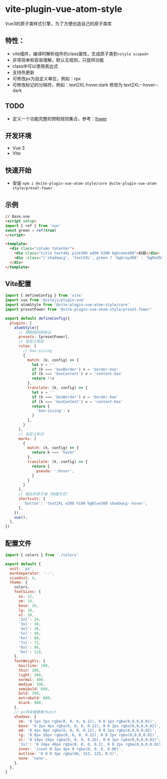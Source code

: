 # vite-plugin-vue-atom-style
Vue3的原子类样式引擎，为了方便创造自己的原子类库

## 特性：
- vite插件，编译时解析组件的class属性，生成原子类到```<style scoped>```
- 非常简单和容易理解，默认无规则，只提供功能
- class中可以使用表达式
- 支持热更新
- 可修改px为自定义单位，例如：rpx
- 可修改标记的分隔符，例如：text2XL:hover:dark 修改为 text2XL--hover--dark

## TODO
- 定义一个功能完整的预制规则集合，参考：[fower](https://fower.vercel.app/zh-cn/)

## 开发环境
- Vue 3
- Vite

## 快速开始
- 安装 `npm i @vite-plugin-vue-atom-style/core @vite-plugin-vue-atom-style/preset-fower`

## 示例
```html
// Base.vue
<script setup>
import { ref } from 'vue'
const green = ref(true)
</script>

<template>
  <div class="column toCenter">
    <div class="title text4XL pink300 w400 h200 bgGreen400">标题</div>
    <div :class="['shadowLg', 'text3XL', green ? 'bgGray400' : 'bgRed500', 'square300', 'bgPink300--hover', 'p10']" @click="green = !green">Hello vue-atom-style.</div>
  </div>
</template>
```

## Vite配置

```js
import { defineConfig } from 'vite'
import vue from '@vitejs/plugin-vue'
import atomStyle from '@vite-plugin-vue-atom-style/core'
import presetFower from '@vite-plugin-vue-atom-style/preset-fower'

export default defineConfig({
  plugins: [
    atomStyle({
      // 预制规则和标记
      presets: [presetFower],
      // 自定义规则
      rules: [
        // box-sizing
        {
          match: (k, config) => {
            let v = ''
            if (k === 'boxBorder') v = 'border-box'
            if (k === 'boxContent') v = 'content-box'
            return !!v
          },
          translate: (k, config) => {
            let v = ''
            if (k === 'boxBorder') v = 'border-box'
            if (k === 'boxContent') v = 'content-box'
            return {
              'box-sizing': v
            }
          },
        }
      ],
      // 自定义标记
      marks: [
        {
          match: (k, config) => {
            return k === 'hover'
          },
          translate: (k, config) => {
            return {
              pseudo: ':hover',
            }
          }
        }
      ],
      // 组合的原子类（快捷方式）
      shortcuts: {
        'button': 'text2XL w200 h100 bgBlue300 shadowLg--hover',
      },
    }),
    vue(),
  ],
})
```

## 配置文件

```js
import { colors } from './colors'

export default {
  unit: 'px',
  markSeperator: '--',
  sizeUnit: 4,
  theme: {
    colors,
    fontSizes: {
      xs: 12,
      sm: 14,
      base: 16,
      lg: 18,
      xl: 20,
      '2xl': 24,
      '3xl': 30,
      '4xl': 36,
      '5xl': 48,
      '6xl': 60,
      '7xl': 72,
      '8xl': 96,
      '9xl': 128,
    },
    fontWeights: {
      hairline: 100,
      thin: 200,
      light: 300,
      normal: 400,
      medium: 500,
      semibold: 600,
      bold: 700,
      extrabold: 800,
      black: 900,
    },
    // px将会被替换为unit
    shadows: {
      sm: '0 1px 3px rgba(0, 0, 0, 0.12), 0 0 1px rgba(0,0,0,0.01)',
      base: '0 2px 4px rgba(0, 0, 0, 0.12), 0 0 2px rgba(0,0,0,0.02)',
      md: '0 4px 8px rgba(0, 0, 0, 0.12), 0 0 2px rgba(0,0,0,0.02)',
      lg: '0 8px 16px rgba(0, 0, 0, 0.12), 0 0 2px rgba(0,0,0,0.02)',
      xl: '0 14px 24px rgba(0, 0, 0, 0.16), 0 0 2px rgba(0,0,0,0.02)',
      '2xl': '0 24px 48px rgba(0, 0, 0, 0.2), 0 0 2px rgba(0,0,0,0.02)',
      inner: 'inset 0 2px 4px 0 rgba(0, 0, 0, 0.06)',
      outline: '0 0 0 3px rgba(66, 153, 225, 0.5)',
      none: 'none',
    },
  },
}
```